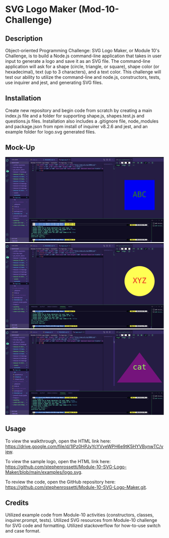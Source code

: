 # SVG Logo Maker (Mod-10-Challenge)

## Description

Object-oriented Programming Challenge: SVG Logo Maker, or Module 10's Challenge, is to build a Node.js command-line application that takes in user input to generate a logo and save it as an SVG file. The command-line application will ask for a shape (circle, triangle, or square), shape color (or hexadecimal), text (up to 3 characters), and a text color. This challenge will test our ability to utilize the command-line and node.js, constructors, tests, use inquirer and jest, and generating SVG files.

## Installation

Create new repository and begin code from scratch by creating a main index.js file and a folder for supporting shape.js, shapes.test.js and questions.js files. Installation also includes a .gitignore file, node_modules and package.json from npm install of inquirer v8.2.6 and jest, and an example folder for logo.svg generated files.

## Mock-Up

![alt text](https://github.com/stephenrossetti/Module-10-SVG-Logo-Maker/blob/main/examples/MockUp1.png)
![alt text](https://github.com/stephenrossetti/Module-10-SVG-Logo-Maker/blob/main/examples/MockUp2.png)
![alt text](https://github.com/stephenrossetti/Module-10-SVG-Logo-Maker/blob/main/examples/MockUp3.png)

## Usage

To view the walkthrough, open the HTML link here: https://drive.google.com/file/d/1lPz0HPJyYcYVyeWPH6e9tK5HYVBynwTC/view.

To view the sample logo, open the HTML link here: https://github.com/stephenrossetti/Module-10-SVG-Logo-Maker/blob/main/examples/logo.svg.

To review the code, open the GitHub repository here: https://github.com/stephenrossetti/Module-10-SVG-Logo-Maker.git.

## Credits

Utilized example code from Module-10 activities (constructors, classes, inquirer.prompt, tests). Utilized SVG resources from Module-10 challenge for SVG code and formatting. Utilized stackoverflow for how-to-use switch and case format.
